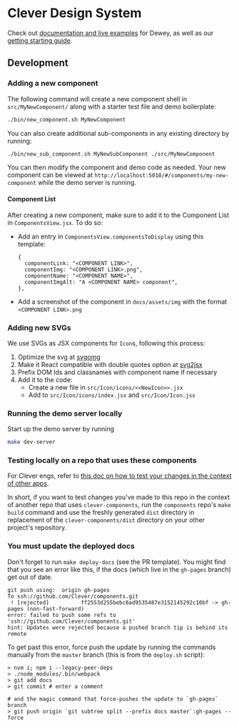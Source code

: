 # Clever Design System

Check out [documentation and live examples](https://clever.github.io/components/#/intro) for Dewey, as well as our [getting starting guide](https://clever.github.io/components/#/getting-started).

## Development

### Adding a new component

The following command will create a new component shell in `src/MyNewComponent/` along with a starter test file and demo boilerplate:

```sh
./bin/new_component.sh MyNewComponent
```

You can also create additional sub-components in any existing directory by running:

```sh
./bin/new_sub_component.sh MyNewSubComponent ./src/MyNewComponent
```

You can then modify the component and demo code as needed.
Your new component can be viewed at `http://localhost:5010/#/components/my-new-component` while the demo server is running.

#### Component List

After creating a new component, make sure to add it to the Component List in `ComponentsView.jsx`. To do so:

- Add an entry in `ComponentsView.componentsToDisplay` using this template:
  ```
  {
    componentLink: "<COMPONENT LINK>",
    componentImg: "<COMPONENT LINK>.png",
    componentName: "<COMPONENT NAME>",
    componentImgAlt: "A <COMPONENT NAME> component",
  },
  ```
- Add a screenshot of the component in `docs/assets/img` with the format `<COMPONENT LINK>.png`

### Adding new SVGs

We use SVGs as JSX components for `Icon`s, following this process:

1. Optimize the svg at [svgomg](https://jakearchibald.github.io/svgomg/)
2. Make it React compatible with double quotes option at [svg2jsx](http://svg2jsx.herokuapp.com/)
3. Prefix DOM Ids and classnames with component name if necessary
4. Add it to the code:
   - Create a new file in `src/Icon/icons/<<NewIcon>>.jsx`
   - Add to `src/Icon/icons/index.jsx` and `src/Icon/Icon.jsx`

### Running the demo server locally

Start up the demo server by running

```sh
make dev-server
```

### Testing locally on a repo that uses these components

For Clever engs, refer to [this doc on how to test your changes in the context of other apps](https://clever.atlassian.net/wiki/spaces/ENG/pages/2471526424/Testing+Dewey+Components+Locally+in+Launchpad).

In short, if you want to test changes you've made to this repo in the context of another repo that uses `clever-components`, run the `components` repo's `make build` command and use the freshly generated `dist` directory in replacement of the `clever-components/dist` directory on your other project's repository.

### You must update the deployed docs
Don't forget to run `make deploy-docs` (see the PR template).
You might find that you see an error like this, if the docs (which live in the `gh-pages` branch) get out of date.
```
git push using:  origin gh-pages
To ssh://github.com/Clever/components.git
 ! [rejected]          ff2553d255bebc6ad9535487e3152145292c10bf -> gh-pages (non-fast-forward)
error: failed to push some refs to 'ssh://github.com/Clever/components.git'
hint: Updates were rejected because a pushed branch tip is behind its remote
```

To get past this error, force push the update by running the commands manually from the `master` branch (this is from the `deploy.sh` script):
```
> nvm i; npm i --legacy-peer-deps
> ./node_modules/.bin/webpack
> git add docs
> git commit # enter a comment

# and the magic command that force-pushes the update to `gh-pages` branch
> git push origin `git subtree split --prefix docs master`:gh-pages --force
```
